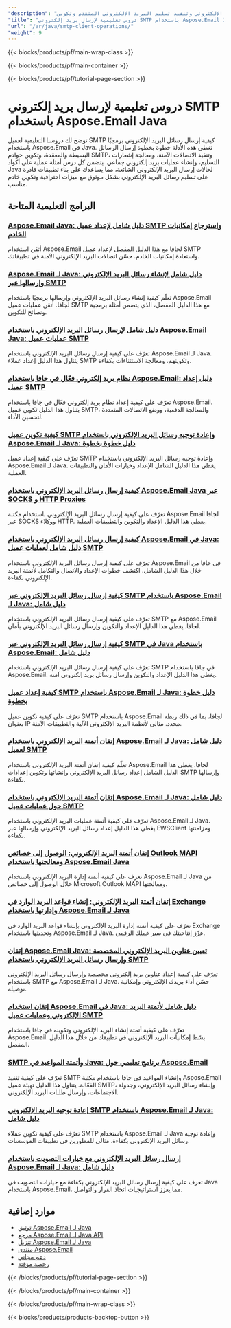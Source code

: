 ```yaml
---
"description": "دروس تعليمية كاملة لإرسال رسائل البريد الإلكتروني وتنفيذ تسليم البريد الإلكتروني المتقدم وتكوين SMTP باستخدام Aspose.Email لـ Java."
"title": "دروس تعليمية لإرسال بريد إلكتروني SMTP باستخدام Aspose.Email Java"
"url": "/ar/java/smtp-client-operations/"
"weight": 9
---
```


{{< blocks/products/pf/main-wrap-class >}}

{{< blocks/products/pf/main-container >}}

{{< blocks/products/pf/tutorial-page-section >}}
# دروس تعليمية لإرسال بريد إلكتروني SMTP باستخدام Aspose.Email Java

توضح لك دروسنا التعليمية لعميل SMTP كيفية إرسال رسائل البريد الإلكتروني برمجيًا باستخدام Aspose.Email في Java. تغطي هذه الأدلة خطوة بخطوة إرسال الرسائل البسيطة والمعقدة، وتكوين خوادم SMTP، وتنفيذ الاتصالات الآمنة، ومعالجة إشعارات التسليم، وإنشاء عمليات بريد إلكتروني جماعي. يتضمن كل درس أمثلة عملية على أكواد Java لحالات إرسال البريد الإلكتروني الشائعة، مما يساعدك على بناء تطبيقات قادرة على تسليم رسائل البريد الإلكتروني بشكل موثوق مع ميزات احترافية وتكوين خادم مناسب.

## البرامج التعليمية المتاحة

### [Aspose.Email Java: دليل شامل لإعداد عميل SMTP واسترجاع إمكانيات الخادم](./aspose-email-java-smtp-setup-server-capabilities/)
أتقن استخدام Aspose.Email لجافا مع هذا الدليل المفصل لإعداد عميل SMTP واستعادة إمكانيات الخادم. حسّن اتصالات البريد الإلكتروني الآمنة في تطبيقاتك.

### [Aspose.Email لـ Java: دليل شامل لإنشاء رسائل البريد الإلكتروني وإرسالها عبر SMTP](./aspose-email-java-create-send-emails/)
تعلّم كيفية إنشاء رسائل البريد الإلكتروني وإرسالها برمجيًا باستخدام Aspose.Email لجافا. أتقن عمليات عميل SMTP مع هذا الدليل المفصل، الذي يتضمن أمثلة برمجية ونصائح للتكوين.

### [دليل شامل لإرسال رسائل البريد الإلكتروني باستخدام Aspose.Email Java: عمليات عميل SMTP](./send-emails-aspose-email-java-guide/)
تعرّف على كيفية إرسال رسائل البريد الإلكتروني باستخدام Aspose.Email لـ Java. يتناول هذا الدليل إعداد عملاء SMTP وتكوينهم، ومعالجة الاستثناءات بكفاءة.

### [نظام بريد إلكتروني فعّال في جافا باستخدام Aspose.Email: دليل إعداد عميل SMTP](./efficient-email-system-java-aspose-email-smtp-setup/)
تعرّف على كيفية إعداد نظام بريد إلكتروني فعّال في جافا باستخدام Aspose.Email. يتناول هذا الدليل تكوين عميل SMTP، والمعالجة الدفعية، ووضع الاتصالات المتعددة لتحسين الأداء.

### [كيفية تكوين عميل SMTP وإعادة توجيه رسائل البريد الإلكتروني باستخدام Aspose.Email لـ Java: دليل خطوة بخطوة](./smtp-client-email-forwarding-aspose-java/)
تعرّف على كيفية إعداد عميل SMTP وإعادة توجيه رسائل البريد الإلكتروني باستخدام Aspose.Email لـ Java. يغطي هذا الدليل الشامل الإعداد وخيارات الأمان والتطبيقات العملية.

### [كيفية إرسال رسائل البريد الإلكتروني باستخدام Aspose.Email Java عبر SOCKS و HTTP Proxies](./aspose-email-java-send-via-socks-http-proxies/)
تعرّف على كيفية إرسال رسائل البريد الإلكتروني باستخدام مكتبة Aspose.Email لجافا عبر SOCKS ووكلاء HTTP. يغطي هذا الدليل الإعداد والتكوين والتطبيقات العملية.

### [كيفية إرسال رسائل البريد الإلكتروني باستخدام Aspose.Email في Java: دليل شامل لعمليات عميل SMTP](./send-emails-aspose-email-java-tutorial/)
تعرّف على كيفية إرسال رسائل البريد الإلكتروني باستخدام Aspose.Email في جافا من خلال هذا الدليل الشامل. اكتشف خطوات الإعداد والاتصال والتكامل لأتمتة البريد الإلكتروني بكفاءة.

### [كيفية إرسال رسائل البريد الإلكتروني عبر SMTP باستخدام Aspose.Email لـ Java: دليل شامل](./send-emails-smtp-aspose-email-java-guide/)
تعرّف على كيفية إرسال رسائل البريد الإلكتروني باستخدام SMTP مع Aspose.Email لجافا. يغطي هذا الدليل الإعداد والتكوين وإرسال رسائل البريد الإلكتروني بأمان.

### [كيفية إرسال رسائل البريد الإلكتروني عبر SMTP في Java باستخدام Aspose.Email: دليل شامل](./send-emails-smtp-java-aspose-email-guide/)
تعرّف على كيفية إرسال رسائل البريد الإلكتروني باستخدام SMTP في جافا باستخدام Aspose.Email. يغطي هذا الدليل الإعداد والتكوين وإرسال رسائل بريد إلكتروني آمنة.

### [كيفية إعداد عميل SMTP باستخدام Aspose.Email لـ Java: دليل خطوة بخطوة](./aspose-email-java-smtp-client-setup/)
تعرّف على كيفية تكوين عميل SMTP باستخدام Aspose.Email لجافا، بما في ذلك ربطه بعنوان IP محدد. مثالي لأنظمة البريد الإلكتروني الآلية والتطبيقات الآمنة.

### [إتقان أتمتة البريد الإلكتروني باستخدام Aspose.Email لـ Java: دليل شامل لعميل SMTP](./aspose-email-java-tutorial/)
تعلّم كيفية إتقان أتمتة البريد الإلكتروني باستخدام Aspose.Email لجافا. يغطي هذا الدليل الشامل إعداد رسائل البريد الإلكتروني وإنشائها وتكوين إعدادات SMTP وإرسالها بكفاءة.

### [إتقان أتمتة البريد الإلكتروني باستخدام Aspose.Email لـ Java: دليل شامل حول عمليات عميل SMTP](./aspose-email-java-automation-tutorial/)
تعرّف على كيفية أتمتة عمليات البريد الإلكتروني باستخدام Aspose.Email لـ Java. يغطي هذا الدليل إعداد رسائل البريد الإلكتروني وإرسالها عبر EWSClient ومزامنتها بكفاءة.

### [إتقان أتمتة البريد الإلكتروني: الوصول إلى خصائص Outlook MAPI ومعالجتها باستخدام Aspose.Email Java](./aspose-email-java-access-mapi-properties/)
تعرف على كيفية أتمتة إدارة البريد الإلكتروني باستخدام Aspose.Email لـ Java من خلال الوصول إلى خصائص Microsoft Outlook MAPI ومعالجتها.

### [إتقان أتمتة البريد الإلكتروني: إنشاء قواعد البريد الوارد في Exchange وإدارتها باستخدام Aspose.Email لـ Java](./master-email-automation-aspose-email-java/)
تعرّف على كيفية أتمتة إدارة البريد الإلكتروني بإنشاء قواعد البريد الوارد في Exchange وتحديثها باستخدام Aspose.Email لـ Java. عزّز إنتاجيتك في سير عملك الرقمي.

### [إتقان Aspose.Email Java: تعيين عناوين البريد الإلكتروني المخصصة وإرسال رسائل البريد الإلكتروني باستخدام SMTP](./aspose-email-java-custom-headers-smtp/)
تعرّف على كيفية إعداد عناوين بريد إلكتروني مخصصة وإرسال رسائل البريد الإلكتروني باستخدام SMTP مع Aspose.Email لـ Java. حسّن أداء بريدك الإلكتروني وإمكانية توصيله.

### [إتقان استخدام Aspose.Email في Java: دليل شامل لأتمتة البريد الإلكتروني وعمليات عميل SMTP](./aspose-email-java-automation-guide/)
تعرّف على كيفية أتمتة إنشاء البريد الإلكتروني وتكوينه في جافا باستخدام Aspose.Email. بسّط إمكانيات البريد الإلكتروني في تطبيقك من خلال هذا الدليل المفصل.

### [SMTP وأتمتة المواعيد في Java: برنامج تعليمي حول Aspose.Email](./smtp-appointment-automation-aspose-email-java/)
تعرّف على كيفية تنفيذ SMTP وإنشاء المواعيد في جافا باستخدام مكتبة Aspose.Email الفعّالة. يتناول هذا الدليل تهيئة عميل SMTP، وإنشاء رسائل البريد الإلكتروني، وجدولة الاجتماعات، وإرسال طلبات البريد الإلكتروني.

### [إعادة توجيه البريد الإلكتروني SMTP باستخدام Aspose.Email لـ Java: دليل شامل](./smtp-email-forwarding-aspose-email-java/)
تعرّف على كيفية تكوين عملاء SMTP باستخدام Aspose.Email لـ Java وإعادة توجيه رسائل البريد الإلكتروني بكفاءة. مثالي للمطورين في تطبيقات المؤسسات.

### [إرسال رسائل البريد الإلكتروني مع خيارات التصويت باستخدام Aspose.Email لـ Java: دليل شامل](./send-emails-voting-options-aspose-email-java/)
تعرف على كيفية إرسال رسائل البريد الإلكتروني بكفاءة مع خيارات التصويت في Java باستخدام Aspose.Email، مما يعزز استراتيجيات اتخاذ القرار والتواصل.

## موارد إضافية

- [توثيق Aspose.Email لـ Java](https://docs.aspose.com/email/java/)
- [مرجع Aspose.Email لـ Java API](https://reference.aspose.com/email/java/)
- [تنزيل Aspose.Email لـ Java](https://releases.aspose.com/email/java/)
- [منتدى Aspose.Email](https://forum.aspose.com/c/email)
- [دعم مجاني](https://forum.aspose.com/)
- [رخصة مؤقتة](https://purchase.aspose.com/temporary-license/)

{{< /blocks/products/pf/tutorial-page-section >}}

{{< /blocks/products/pf/main-container >}}

{{< /blocks/products/pf/main-wrap-class >}}

{{< blocks/products/products-backtop-button >}}